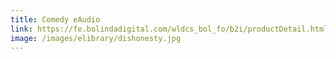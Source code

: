 ```yaml
---
title: Comedy eAudio
link: https://fe.bolindadigital.com/wldcs_bol_fo/b2i/productDetail.html?productId=BOL_755949&fromPage=1&b2bSite=4172
image: /images/elibrary/dishonesty.jpg
---
```

